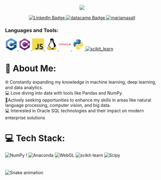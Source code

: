 <div id="header" align="center">
  <img src="https://media.giphy.com/media/Q8xuJjjxQHHJdHn7gJ/giphy.gif" width="300"/>
</div>
<div id="badges">  <p align="center">
 <a href="www.linkedin.com/in/mariam-asal">
    <img src="https://img.shields.io/badge/LinkedIn-blue?style=plastic&logo=linkedin" alt="LinkedIn Badge"/>
  </a>
  <a href="https://www.datacamp.com/portfolio/mariamasal">
    <img src="https://img.shields.io/badge/DataCamp-white?style=plastic&logo=datacamp&logoColor=hsl" alt="datacamp Badge"/>
    <img src="https://komarev.com/ghpvc/?username=mariamasall&label=Profile%20views&color=0e75b6&style=flat" alt="mariamasall" /> </p>
  </a>
</div>


<h3 align="left"> Languages and Tools:</h3>
<p align="left"> <a href="https://www.w3schools.com/cpp/" target="_blank" rel="noreferrer"> <img src="https://raw.githubusercontent.com/devicons/devicon/master/icons/cplusplus/cplusplus-original.svg" alt="cplusplus" width="40" height="40"/> </a> <a href="https://www.w3schools.com/cs/" target="_blank" rel="noreferrer"> <img src="https://raw.githubusercontent.com/devicons/devicon/master/icons/csharp/csharp-original.svg" alt="csharp" width="40" height="40"/> </a> <a href="https://developer.mozilla.org/en-US/docs/Web/JavaScript" target="_blank" rel="noreferrer"> <img src="https://raw.githubusercontent.com/devicons/devicon/master/icons/javascript/javascript-original.svg" alt="javascript" width="40" height="40"/> </a> <a href="https://www.linux.org/" target="_blank" rel="noreferrer"> <img src="https://raw.githubusercontent.com/devicons/devicon/master/icons/linux/linux-original.svg" alt="linux" width="40" height="40"/> </a> <a href="https://www.oracle.com/" target="_blank" rel="noreferrer"> <img src="https://raw.githubusercontent.com/devicons/devicon/master/icons/oracle/oracle-original.svg" alt="oracle" width="40" height="40"/> </a> <a href="https://www.python.org" target="_blank" rel="noreferrer"> <img src="https://raw.githubusercontent.com/devicons/devicon/master/icons/python/python-original.svg" alt="python" width="40" height="40"/> </a> <a href="https://scikit-learn.org/" target="_blank" rel="noreferrer"> <img src="https://upload.wikimedia.org/wikipedia/commons/0/05/Scikit_learn_logo_small.svg" alt="scikit_learn" width="40" height="40"/> </a> </p>






# 💫 About Me:
 🌐 Constantly expanding my knowledge in machine learning, deep learning, and data analytics.<br> 💻 Love diving into data with tools like Pandas and NumPy.<br> 🚀Actively seeking opportunities to enhance my skills in areas like natural language processing, computer vision, and big data.<br>💻  Interested in Oracle SQL technologies and their impact on modern enterprise solutions




# 💻 Tech Stack:
 ![NumPy](https://img.shields.io/badge/numpy-%23013243.svg?style=for-the-badge&logo=numpy&logoColor=white) ! ![Anaconda](https://img.shields.io/badge/Anaconda-%2344A833.svg?style=for-the-badge&logo=anaconda&logoColor=white) ![WebGL](https://img.shields.io/badge/WebGL-990000?logo=webgl&logoColor=white&style=for-the-badge) ![scikit-learn](https://img.shields.io/badge/scikit--learn-%23F7931E.svg?style=for-the-badge&logo=scikit-learn&logoColor=white) ![Scipy](https://img.shields.io/badge/SciPy-%230C55A5.svg?style=for-the-badge&logo=scipy&logoColor=%white)


###

<br clear="both">

<img src="https://raw.githubusercontent.com/maurodesouza/maurodesouza/output/snake.svg" alt="Snake animation" />

###
